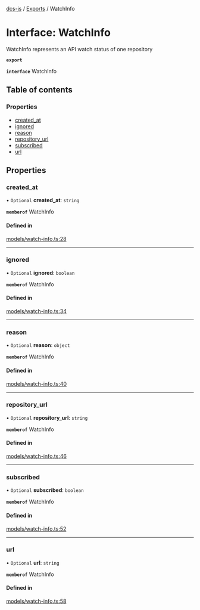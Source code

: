 [dcs-js](../README.md) / [Exports](../modules.md) / WatchInfo

# Interface: WatchInfo

WatchInfo represents an API watch status of one repository

**`export`**

**`interface`** WatchInfo

## Table of contents

### Properties

- [created\_at](WatchInfo.md#created_at)
- [ignored](WatchInfo.md#ignored)
- [reason](WatchInfo.md#reason)
- [repository\_url](WatchInfo.md#repository_url)
- [subscribed](WatchInfo.md#subscribed)
- [url](WatchInfo.md#url)

## Properties

### <a id="created_at" name="created_at"></a> created\_at

• `Optional` **created\_at**: `string`

**`memberof`** WatchInfo

#### Defined in

[models/watch-info.ts:28](https://github.com/unfoldingWord/dcs-js/blob/b29eb7a/models/watch-info.ts#L28)

___

### <a id="ignored" name="ignored"></a> ignored

• `Optional` **ignored**: `boolean`

**`memberof`** WatchInfo

#### Defined in

[models/watch-info.ts:34](https://github.com/unfoldingWord/dcs-js/blob/b29eb7a/models/watch-info.ts#L34)

___

### <a id="reason" name="reason"></a> reason

• `Optional` **reason**: `object`

**`memberof`** WatchInfo

#### Defined in

[models/watch-info.ts:40](https://github.com/unfoldingWord/dcs-js/blob/b29eb7a/models/watch-info.ts#L40)

___

### <a id="repository_url" name="repository_url"></a> repository\_url

• `Optional` **repository\_url**: `string`

**`memberof`** WatchInfo

#### Defined in

[models/watch-info.ts:46](https://github.com/unfoldingWord/dcs-js/blob/b29eb7a/models/watch-info.ts#L46)

___

### <a id="subscribed" name="subscribed"></a> subscribed

• `Optional` **subscribed**: `boolean`

**`memberof`** WatchInfo

#### Defined in

[models/watch-info.ts:52](https://github.com/unfoldingWord/dcs-js/blob/b29eb7a/models/watch-info.ts#L52)

___

### <a id="url" name="url"></a> url

• `Optional` **url**: `string`

**`memberof`** WatchInfo

#### Defined in

[models/watch-info.ts:58](https://github.com/unfoldingWord/dcs-js/blob/b29eb7a/models/watch-info.ts#L58)
